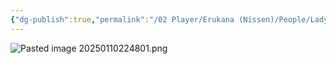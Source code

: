 ```yaml
---
{"dg-publish":true,"permalink":"/02 Player/Erukana (Nissen)/People/Lady lucille vitano/"}
---
```



![Pasted image 20250110224801.png](/img/user/10%20Attachments/Pasted%20image%2020250110224801.png)